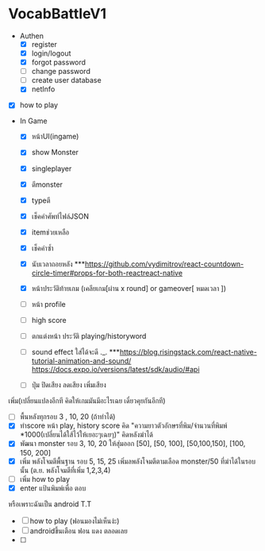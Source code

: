
# VocabBattleV1
   - Authen
      - [x] register
      - [x] login/logout
      - [x] forgot password
      - [ ] change password
      - [ ] create user database
      - [x] netInfo
   - [x] how to play
   - In Game
      - [x] หน้าUI(ingame)
      - [x] show Monster
      - [x] singleplayer
      - [x] ตีmonster
      - [x] typeตี
      - [x] เช็คคำศัพท์ไฟล์JSON
      - [x] itemช่วยเหลือ
      - [x] เช็คคำซ้ำ
      - [x] นับเวลาถอยหลัง ***https://github.com/vydimitrov/react-countdown-circle-timer#props-for-both-reactreact-native
      - [x] หน้าประวัติท้ายเกม (เคลียเกม[ผ่าน x round] or gameover[ หมดเวลา ]) 
      - [ ] หน้า profile
      - [ ] high score 
      - [ ] ตกแต่งหน้า ประวัติ playing/historyword
      - [ ] sound effect ใส่ได้จะดี ._. ***https://blog.risingstack.com/react-native-tutorial-animation-and-sound/
            https://docs.expo.io/versions/latest/sdk/audio/#api
      - [ ] ปุ่ม ปิดเสียง ลดเสียง  เพิ่มเสียง


   เพิ่ม(เปลี่ยนแปลงอีกที   คิดให้เกมมันมีอะไรเฉย เดี๋ยวคุยกันอีกที)
   - [ ] พื้นหลังทุกรอบ 3 , 10, 20   (ถ้าทำได้)
   - [x] ทำscore หน้า play, history score คิด "ความยาวตัวอักษรที่พิม/จำนวนที่พิมพ์ *1000(เปลี่ยนได้ใส้ไว้ให้เยอะๆเฉยๆ)"   คิดหลังฆ่าได้
   - [x] พัฒนา monster รอบ 3, 10, 20    ให้สุ่มออก [50], [50, 100], [50,100,150], [100, 150, 200]
   - [x] เพิ่ม พลังโจมตีพื้นฐาน รอบ 5, 15, 25 เพิ่มลพลังโจมตีตามเลือด monster/50 ที่ฆ่าได้ในรอบนั้น (ต.ย. พลังโจมตีที่เพิ่ม 1,2,3,4)
   - [ ] เพิ่ม how to play
   - [x] enter แป้นพิมพ์เพื่อ ตอบ
   
   หรือเพราะฉันเป็น android T.T
   - [ ] how to play (ฟอนมองไม่เห็นง่ะ)
   - [ ] androidขึ้นเตือน ฟอน แดง ตลอดเลย
   - [ ] 



